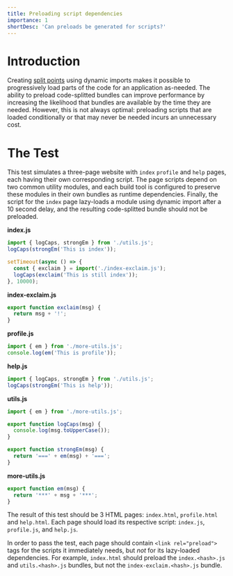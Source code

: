 ```yaml
---
title: Preloading script dependencies
importance: 1
shortDesc: 'Can preloads be generated for scripts?'
---
```


# Introduction

Creating [split points](/code-splitting/dynamic-import/) using dynamic imports makes it possible to progressively load parts of the code for an application as-needed. The ability to preload code-splitted bundles can improve performance by increasing the likelihood that bundles are available by the time they are needed. However, this is not always optimal: preloading scripts that are loaded conditionally or that may never be needed incurs an unnecessary cost.

# The Test

This test simulates a three-page website with `index` `profile` and `help` pages, each having their own corresponding script. The page scripts depend on two common utility modules, and each build tool is configured to preserve these modules in their own bundles as runtime dependencies. Finally, the script for the `index` page lazy-loads a module using dynamic import after a 10 second delay, and the resulting code-splitted bundle should not be preloaded.

**index.js**

```js
import { logCaps, strongEm } from './utils.js';
logCaps(strongEm('This is index'));

setTimeout(async () => {
  const { exclaim } = import('./index-exclaim.js');
  logCaps(exclaim('This is still index'));
}, 10000);
```

**index-exclaim.js**

```js
export function exclaim(msg) {
  return msg + '!';
}
```

**profile.js**

```js
import { em } from './more-utils.js';
console.log(em('This is profile'));
```

**help.js**

```js
import { logCaps, strongEm } from './utils.js';
logCaps(strongEm('This is help'));
```

**utils.js**

```js
import { em } from './more-utils.js';

export function logCaps(msg) {
  console.log(msg.toUpperCase());
}

export function strongEm(msg) {
  return '===' + em(msg) + '===';
}
```

**more-utils.js**

```js
export function em(msg) {
  return '***' + msg + '***';
}
```

The result of this test should be 3 HTML pages: `index.html`, `profile.html` and `help.html`. Each page should load its respective script: `index.js`, `profile.js`, and `help.js`.

In order to pass the test, each page should contain `<link rel="preload">` tags for the scripts it immediately needs, but _not_ for its lazy-loaded dependencies. For example, `index.html` should preload the `index.<hash>.js` and `utils.<hash>.js` bundles, but not the `index-exclaim.<hash>.js` bundle.
